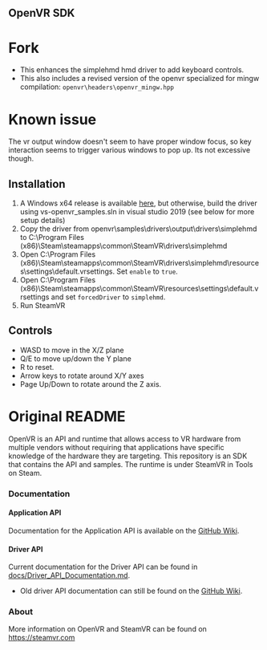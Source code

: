 OpenVR SDK
---

# Fork

* This enhances the simplehmd hmd driver to add keyboard controls.
* This also includes a revised version of the openvr specialized for mingw compilation: `openvr\headers\openvr_mingw.hpp`

# Known issue
The vr output window doesn't seem to have proper window focus, so key interaction seems to trigger various windows to pop up. Its not excessive though.

## Installation

1. A Windows x64 release is available [here](https://github.com/ShoryuKyzan/openvr/releases/tag/simplehmd-1.1), but otherwise, build the driver using vs-openvr_samples.sln in visual studio 2019 (see below for more setup details)
2. Copy the driver from openvr\samples\drivers\output\drivers\simplehmd to C:\Program Files (x86)\Steam\steamapps\common\SteamVR\drivers\simplehmd
3. Open C:\Program Files (x86)\Steam\steamapps\common\SteamVR\drivers\simplehmd\resources\settings\default.vrsettings. Set `enable` to `true`.
4. Open C:\Program Files (x86)\Steam\steamapps\common\SteamVR\resources\settings\default.vrsettings and set `forcedDriver` to `simplehmd`.
5. Run SteamVR

## Controls

* WASD to move in the X/Z plane
* Q/E to move up/down the Y plane
* R to reset.
* Arrow keys to rotate around X/Y axes
* Page Up/Down to rotate around the Z axis.

# Original README
OpenVR is an API and runtime that allows access to VR hardware from multiple
vendors without requiring that applications have specific knowledge of the
hardware they are targeting. This repository is an SDK that contains the API
and samples. The runtime is under SteamVR in Tools on Steam.

### Documentation

#### Application API

Documentation for the Application API is available on
the [GitHub Wiki](https://github.com/ValveSoftware/openvr/wiki/API-Documentation).

#### Driver API

Current documentation for the Driver API can be found in [docs/Driver_API_Documentation.md](docs/).

* Old driver API documentation can still be found on
  the [GitHub Wiki](https://github.com/ValveSoftware/openvr/wiki/Driver-Documentation).

### About

More information on OpenVR and SteamVR can be found on https://steamvr.com
